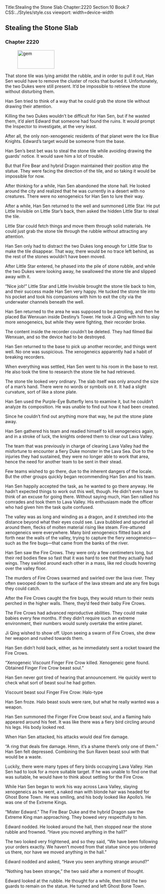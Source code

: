 Title:Stealing the Stone Slab 
Chapter:2220 
Section:10 
Book:7 
CSS:../Styles/style.css 
viewport: width=device-width
  
## Stealing the Stone Slab
### Chapter 2220 
<figure>
	<img src="../Images/gem.gif" alt="gem" id="gem" width="120" height="60" />
</figure>
  

  
  That stone tile was lying amidst the rubble, and in order to pull it out, Han Sen would have to remove the cluster of rocks that buried it. Unfortunately, the two Dukes were still present. It’d be impossible to retrieve the stone without disturbing them.

Han Sen tried to think of a way that he could grab the stone tile without drawing their attention.

Killing the two Dukes wouldn’t be difficult for Han Sen, but if he wasted them, it’d alert Edward that someone had found the ruins. It would prompt the Inspector to investigate, at the very least.

After all, the only non-xenogeneic residents of that planet were the Ice Blue Knights. Edward’s target would be someone from the base.

Han Sen’s best bet was to steal the stone tile while avoiding drawing the guards’ notice. It would save him a lot of trouble.

But that Fire Bear and hybrid Dragon maintained their position atop the statue. They were facing the direction of the tile, and so taking it would be impossible for now.

After thinking for a while, Han Sen abandoned the stone hall. He looked around the city and realized that he was currently in a desert with no creatures. There were no xenogeneics for Han Sen to lure their way.

After a while, Han Sen returned to the well and summoned Little Star. He put Little Invisible on Little Star’s back, then asked the hidden Little Star to steal the tile.

Little Star could fetch things and move them through solid materials. He could just grab the stone tile through the rubble without attracting any attention.

Han Sen only had to distract the two Dukes long enough for Little Star to make the tile disappear. That way, there would be no trace left behind, as the rest of the stones wouldn’t have been moved.

After Little Star entered, he phased into the pile of stone rubble, and while the two Dukes were looking away, he swallowed the stone tile and slipped away with it.

“Nice job!” Little Star and Little Invisible brought the stone tile back to him, and their success made Han Sen very happy. He tucked the stone tile into his pocket and took his companions with him to exit the city via the underwater channels beneath the well.

Han Sen returned to the area he was supposed to be patrolling, and then he placed Bai Wenxuan inside Destiny’s Tower. He took Ji Qing with him to slay more xenogeneics, but while they were fighting, their recorder broke.

The content inside the recorder couldn’t be deleted. They had filmed Bai Wenxuan, and so the device had to be destroyed.

Han Sen returned to the base to pick up another recorder, and things went well. No one was suspicious. The xenogeneics apparently had a habit of breaking recorders.

When everything was settled, Han Sen went to his room in the base to rest. He also took the time to research the stone tile he had retrieved.

The stone tile looked very ordinary. The slab itself was only around the size of a man’s hand. There were no words or symbols on it. It had a slight curvature, sort of like a stone plate.

Han Sen used the Purple-Eye Butterfly lens to examine it, but he couldn’t analyze its composition. He was unable to find out how it had been created.

Since he couldn’t find out anything more that way, he put the stone plate away.

Han Sen gathered his team and readied himself to kill xenogeneics again, and in a stroke of luck, the knights ordered them to clear out Lava Valley.

The team that was previously in charge of clearing Lava Valley had the misfortune to encounter a fiery Duke monster in the Lava Sea. Due to the injuries they had sustained, they were no longer able to work that area, hence the need for another team to be sent in their stead.

Few teams wished to go there, due to the inherent dangers of the locale. But the other groups quickly began recommending Han Sen and his team.

Han Sen happily accepted the task, as he wanted to go there anyway. He hadn’t expected things to work out this well, though. He didn’t even have to think of an excuse for going there. Without saying much, Han Sen rallied his comrades and took them to Lava Valley. His enthusiasm made the officer who had given him the task quite confused.

The valley was as long and winding as a dragon, and it stretched into the distance beyond what their eyes could see. Lava bubbled and spurted all around them, flecks of molten material rising like steam. Fire-attuned xenogeneics were everywhere. Many bird xenogeneics flitted back and forth near the walls of the valley, trying to capture the fiery xenogeneics—such as the fire bugs—that came from the banks of the river.

Han Sen saw the Fire Crows. They were only a few centimeters long, but their red bodies flew so fast that it was hard to see that they actually had wings. They swirled around each other in a mass, like red clouds hovering over the valley floor.

The murders of Fire Crows swarmed and swirled over the lava river. They often swooped down to the surface of the lava stream and ate any fire bugs they could catch.

After the Fire Crows caught the fire bugs, they would return to their nests perched in the higher walls. There, they’d feed their baby Fire Crows.

The Fire Crows had advanced reproductive abilities. They could make babies every few months. If they didn’t require such an extreme environment, their numbers would surely overtake the entire planet.

Ji Qing wished to show off. Upon seeing a swarm of Fire Crows, she drew her weapon and rushed towards them.

Han Sen didn’t hold back, either, as he immediately sent a rocket toward the Fire Crows.

“Xenogeneic Viscount Finger Fire Crow killed. Xenogeneic gene found. Obtained Finger Fire Crow beast soul.”

Han Sen never got tired of hearing that announcement. He quickly went to check what sort of beast soul he had gotten.

Viscount beast soul Finger Fire Crow: Halo-type

Han Sen froze. Halo beast souls were rare, but what he really wanted was a weapon.

Han Sen summoned the Finger Fire Crow beast soul, and a flaming halo appeared around his feet. It was like there was a fiery bird circling around his legs. His body looked red.

When Han Sen attacked, his attacks would deal fire damage.

“A ring that deals fire damage. Hmm, it’s a shame there’s only one of them.” Han Sen felt depressed. Combining the Sun Raven beast soul with that would be a waste.

Luckily, there were many types of fiery birds occupying Lava Valley. Han Sen had to look for a more suitable target. If he was unable to find one that was suitable, he would have to think about settling for the Fire Crow.

While Han Sen began to work his way across Lava Valley, slaying xenogeneics as he went, a naked man with blonde hair was headed for Ghost Bone Town. He was smiling, and his body looked like Apollo’s. He was one of the Extreme Kings.

“Mister Edward.” The Fire Bear Duke and the hybrid Dragon saw the Extreme King man approaching. They bowed very respectfully to him.

Edward nodded. He looked around the hall, then stopped near the stone rubble and frowned. “Have you moved anything in the hall?”

The two looked very frightened, and so they said, “We have been following your orders exactly. We haven’t moved from that statue since you ordered us there, nor have we moved anything in the hall.”

Edward nodded and asked, “Have you seen anything strange around?”

“Nothing has been strange,” the two said after a moment of thought.

Edward looked at the rubble. He thought for a while, then told the two guards to remain on the statue. He turned and left Ghost Bone Town.
